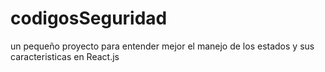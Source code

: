 # codigosSeguridad
un pequeño proyecto para entender mejor el manejo de los estados y sus caracteristicas en React.js
